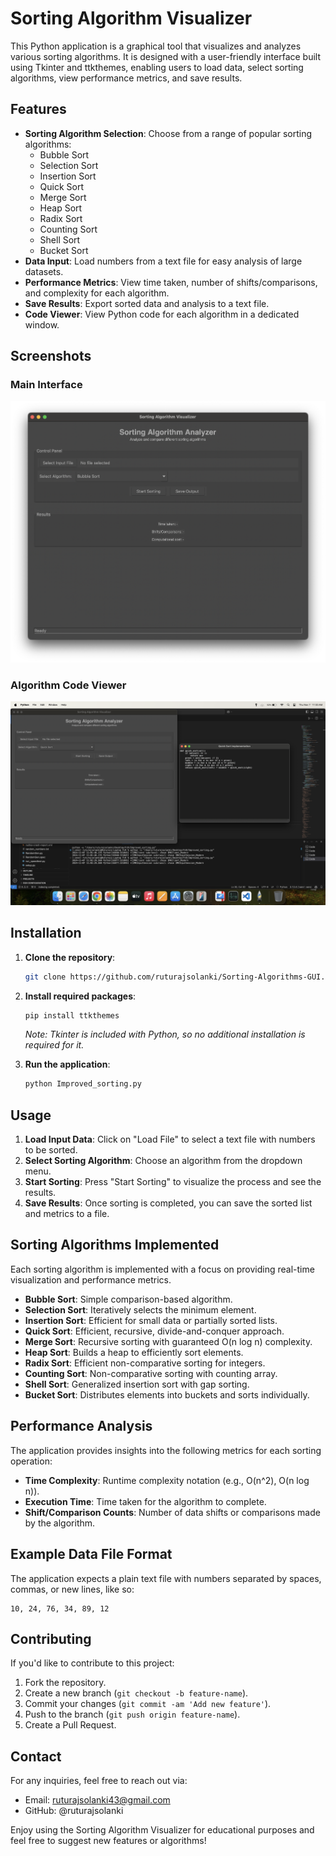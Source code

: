 # Sorting Algorithm Visualizer

This Python application is a graphical tool that visualizes and analyzes various sorting algorithms. It is designed with a user-friendly interface built using Tkinter and ttkthemes, enabling users to load data, select sorting algorithms, view performance metrics, and save results.

## Features

- **Sorting Algorithm Selection**: Choose from a range of popular sorting algorithms:
  - Bubble Sort
  - Selection Sort
  - Insertion Sort
  - Quick Sort
  - Merge Sort
  - Heap Sort
  - Radix Sort
  - Counting Sort
  - Shell Sort
  - Bucket Sort
- **Data Input**: Load numbers from a text file for easy analysis of large datasets.
- **Performance Metrics**: View time taken, number of shifts/comparisons, and complexity for each algorithm.
- **Save Results**: Export sorted data and analysis to a text file.
- **Code Viewer**: View Python code for each algorithm in a dedicated window.

## Screenshots

### Main Interface
![Main Interface](./Main%20Screen.png)

### Algorithm Code Viewer
![Algorithm Display Screen](./Algorithm%20Display%20Screen.png)

## Installation

1. **Clone the repository**:
   ```bash
   git clone https://github.com/ruturajsolanki/Sorting-Algorithms-GUI.git
   ```

2. **Install required packages**:
   ```bash
   pip install ttkthemes
   ```
   *Note: Tkinter is included with Python, so no additional installation is required for it.*

3. **Run the application**:
   ```bash
   python Improved_sorting.py
   ```

## Usage

1. **Load Input Data**: Click on "Load File" to select a text file with numbers to be sorted.
2. **Select Sorting Algorithm**: Choose an algorithm from the dropdown menu.
3. **Start Sorting**: Press "Start Sorting" to visualize the process and see the results.
4. **Save Results**: Once sorting is completed, you can save the sorted list and metrics to a file.

## Sorting Algorithms Implemented

Each sorting algorithm is implemented with a focus on providing real-time visualization and performance metrics.

- **Bubble Sort**: Simple comparison-based algorithm.
- **Selection Sort**: Iteratively selects the minimum element.
- **Insertion Sort**: Efficient for small data or partially sorted lists.
- **Quick Sort**: Efficient, recursive, divide-and-conquer approach.
- **Merge Sort**: Recursive sorting with guaranteed O(n log n) complexity.
- **Heap Sort**: Builds a heap to efficiently sort elements.
- **Radix Sort**: Efficient non-comparative sorting for integers.
- **Counting Sort**: Non-comparative sorting with counting array.
- **Shell Sort**: Generalized insertion sort with gap sorting.
- **Bucket Sort**: Distributes elements into buckets and sorts individually.

## Performance Analysis

The application provides insights into the following metrics for each sorting operation:

- **Time Complexity**: Runtime complexity notation (e.g., O(n^2), O(n log n)).
- **Execution Time**: Time taken for the algorithm to complete.
- **Shift/Comparison Counts**: Number of data shifts or comparisons made by the algorithm.

## Example Data File Format

The application expects a plain text file with numbers separated by spaces, commas, or new lines, like so:

```
10, 24, 76, 34, 89, 12
```

## Contributing

If you'd like to contribute to this project:

1. Fork the repository.
2. Create a new branch (`git checkout -b feature-name`).
3. Commit your changes (`git commit -am 'Add new feature'`).
4. Push to the branch (`git push origin feature-name`).
5. Create a Pull Request.

## Contact

For any inquiries, feel free to reach out via:

- Email: ruturajsolanki43@gmail.com
- GitHub: @ruturajsolanki

Enjoy using the Sorting Algorithm Visualizer for educational purposes and feel free to suggest new features or algorithms!
